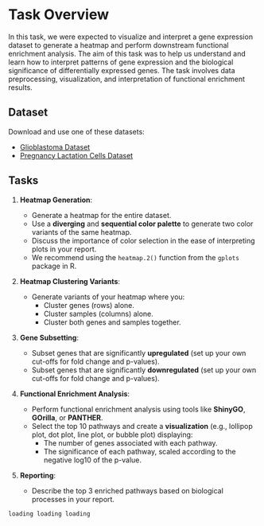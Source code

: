# Task Overview

In this task, we were expected to visualize and interpret a gene expression dataset to generate a heatmap and perform downstream functional enrichment analysis. The aim of this task was to help us understand and learn how to interpret patterns of gene expression and the biological significance of differentially expressed genes. The task involves data preprocessing, visualization, and interpretation of functional enrichment results.

## Dataset
Download and use one of these datasets:
- [Glioblastoma Dataset](https://raw.githubusercontent.com/HackBio-Internship/public_datasets/main/Cancer2024/glioblastoma.csv)
- [Pregnancy Lactation Cells Dataset](https://raw.githubusercontent.com/HackBio-Internship/public_datasets/main/Cancer2024/pregnancyLactationCells.csv)

## Tasks

1. **Heatmap Generation**:  
   - Generate a heatmap for the entire dataset.
   - Use a **diverging** and **sequential color palette** to generate two color variants of the same heatmap.
   - Discuss the importance of color selection in the ease of interpreting plots in your report.
   - We recommend using the `heatmap.2()` function from the `gplots` package in R.

2. **Heatmap Clustering Variants**:  
   - Generate variants of your heatmap where you:
     - Cluster genes (rows) alone.
     - Cluster samples (columns) alone.
     - Cluster both genes and samples together.

3. **Gene Subsetting**:
   - Subset genes that are significantly **upregulated** (set up your own cut-offs for fold change and p-values).
   - Subset genes that are significantly **downregulated** (set up your own cut-offs for fold change and p-values).

4. **Functional Enrichment Analysis**:
   - Perform functional enrichment analysis using tools like **ShinyGO**, **GOrilla**, or **PANTHER**.
   - Select the top 10 pathways and create a **visualization** (e.g., lollipop plot, dot plot, line plot, or bubble plot) displaying:
     - The number of genes associated with each pathway.
     - The significance of each pathway, scaled according to the negative log10 of the p-value.

5. **Reporting**:
   - Describe the top 3 enriched pathways based on biological processes in your report.
  

```
loading loading loading


```

